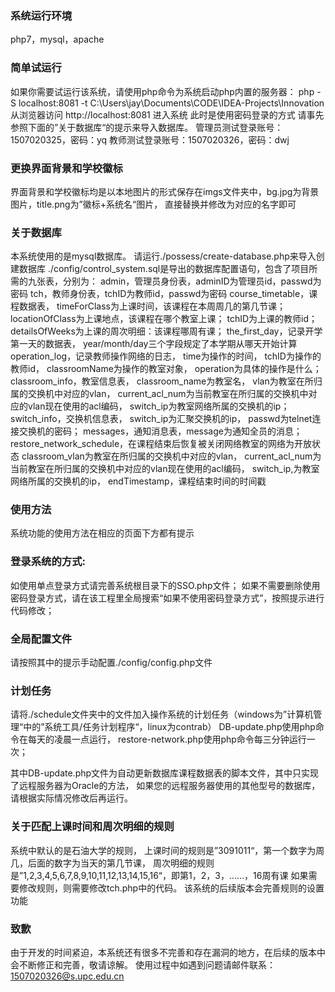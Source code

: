 ### 系统运行环境
php7，mysql，apache

### 简单试运行
如果你需要试运行该系统，请使用php命令为系统启动php内置的服务器：
php -S localhost:8081 -t C:\Users\jay\Documents\CODE\IDEA-Projects\Innovation
从浏览器访问 http://localhost:8081 进入系统
此时是使用密码登录的方式
请事先参照下面的”关于数据库“的提示来导入数据库。
管理员测试登录账号：1507020325，密码：yq
教师测试登录账号：1507020326，密码：dwj


### 更换界面背景和学校徽标
界面背景和学校徽标均是以本地图片的形式保存在imgs文件夹中，bg.jpg为背景图片，title.png为”徽标+系统名“图片，
直接替换并修改为对应的名字即可


### 关于数据库
本系统使用的是mysql数据库。
请运行./possess/create-database.php来导入创建数据库
./config/control_system.sql是导出的数据库配置语句，包含了项目所需的九张表，分别为：
admin，管理员身份表，adminID为管理员id，passwd为密码
tch，教师身份表，tchID为教师id，passwd为密码
course_timetable，课程数据表，
                  timeForClass为上课时间，该课程在本周周几的第几节课；
                  locationOfClass为上课地点，该课程在哪个教室上课；
                  tchID为上课的教师id；
                  detailsOfWeeks为上课的周次明细：该课程哪周有课；
the_first_day，记录开学第一天的数据表，
              year/month/day三个字段规定了本学期从哪天开始计算
operation_log，记录教师操作网络的日志，
              time为操作的时间，
              tchID为操作的教师id，
              classroomName为操作的教室对象，
              operation为具体的操作是什么；
classroom_info，教室信息表，
              classroom_name为教室名，
              vlan为教室在所归属的交换机中对应的vlan，
              current_acl_num为当前教室在所归属的交换机中对应的vlan现在使用的acl编码，
              switch_ip为教室网络所属的交换机的ip；
switch_info，交换机信息表，
            switch_ip为汇聚交换机的ip，
            passwd为telnet连接交换机的密码；
messages，通知消息表，message为通知全员的消息；
restore_network_schedule，在课程结束后恢复被关闭网络教室的网络为开放状态
                        classroom_vlan为教室在所归属的交换机中对应的vlan，
                        current_acl_num为当前教室在所归属的交换机中对应的vlan现在使用的acl编码，
                        switch_ip,为教室网络所属的交换机的ip，
                        endTimestamp，课程结束时间的时间戳

### 使用方法
系统功能的使用方法在相应的页面下方都有提示

### 登录系统的方式:
如使用单点登录方式请完善系统根目录下的SSO.php文件；
如果不需要删除使用密码登录方式，请在该工程里全局搜索“如果不使用密码登录方式”，按照提示进行代码修改；

### 全局配置文件
请按照其中的提示手动配置./config/config.php文件



### 计划任务
请将./schedule文件夹中的文件加入操作系统的计划任务（windows为”计算机管理“中的”系统工具/任务计划程序“，linux为contrab）
DB-update.php使用php命令在每天的凌晨一点运行，
restore-network.php使用php命令每三分钟运行一次；

其中DB-update.php文件为自动更新数据库课程数据表的脚本文件，其中只实现了远程服务器为Oracle的方法，
如果您的远程服务器使用的其他型号的数据库，请根据实际情况修改后再运行。

### 关于匹配上课时间和周次明细的规则
系统中默认的是石油大学的规则，
上课时间的规则是”3091011“，第一个数字为周几，后面的数字为当天的第几节课，
周次明细的规则是”1,2,3,4,5,6,7,8,9,10,11,12,13,14,15,16“，即第1，2，3，……，16周有课
如果需要修改规则，则需要修改tch.php中的代码。
该系统的后续版本会完善规则的设置功能

### 致歉
由于开发的时间紧迫，本系统还有很多不完善和存在漏洞的地方，在后续的版本中会不断修正和完善，敬请谅解。
使用过程中如遇到问题请邮件联系：1507020326@s.upc.edu.cn